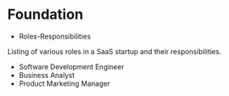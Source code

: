 # Foundation

* Roles-Responsibilities


Listing of various roles in a SaaS startup and their responsibilities.
* Software Development Engineer
* Business Analyst
* Product Marketing Manager
